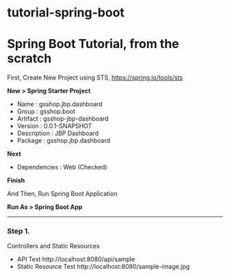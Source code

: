 # tutorial-spring-boot

Spring Boot Tutorial, from the scratch 
===================


First, Create New Project using STS, https://spring.io/tools/sts

**New > Spring Starter Project**

* Name : gsshop.jbp.dashboard
* Group : gsshop.boot
* Artifact : gsshop-jbp-dashboard
* Version : 0.0.1-SNAPSHOT
* Description : JBP Dashboard
* Package : gsshop.jbp.dashboard

**Next**

* Dependencies : Web (Checked)

**Finish**

And Then, Run Spring Boot Application

**Run As > Spring Boot App**

---
### Step 1.
Controllers and Static Resources

* API Test
http://localhost:8080/api/sample
* Static Resource Test
http://localhost:8080/sample-image.jpg


